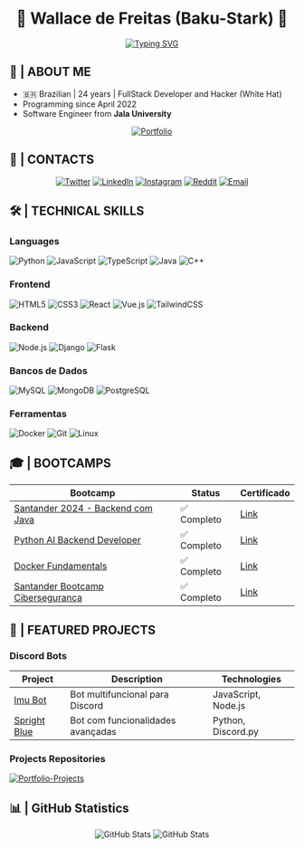 <div align="center">

# 👾 Wallace de Freitas (Baku-Stark) 👾

[![Typing SVG](https://readme-typing-svg.herokuapp.com?font=Kanit&multiline=true&height=75&lines=%22A+imagina%C3%A7%C3%A3o+%C3%A9+mais+importante+que+;o+conhecimento.%22;---+Albert+Einstein)](https://git.io/typing-svg)

</div>

## 🚀 | ABOUT ME

+ 🇧🇷 Brazilian | 24 years | FullStack Developer and Hacker (White Hat)
+ Programming since April 2022
+ Software Engineer from **Jala University**

<div align="center">

[![Portfolio](https://img.shields.io/badge/Portfolio-000000?style=for-the-badge&logo=firefox&logoColor=FF7139)](https://baku-stark.github.io/Portfolio-Wallace/index.html)

</div>

## 📱 | CONTACTS

<div align="center">
  
[![Twitter](https://img.shields.io/badge/Twitter-1DA1F2?style=for-the-badge&logo=twitter&logoColor=white)](https://twitter.com/Walleemc2)
[![LinkedIn](https://img.shields.io/badge/LinkedIn-0077B5?style=for-the-badge&logo=linkedin&logoColor=white)](https://www.linkedin.com/in/wallace-freitas-92a2061b6/)
[![Instagram](https://img.shields.io/badge/Instagram-E4405F?style=for-the-badge&logo=instagram&logoColor=white)](https://instagram.com/wallace_emc2)
[![Reddit](https://img.shields.io/badge/Reddit-FF4500?style=for-the-badge&logo=reddit&logoColor=white)](https://www.reddit.com/user/StarkBakuha)
[![Email](https://img.shields.io/badge/Gmail-D14836?style=for-the-badge&logo=gmail&logoColor=white)](mailto:seuemail@gmail.com)

</div>

## 🛠️ | TECHNICAL SKILLS

### Languages
![Python](https://img.shields.io/badge/Python-3776AB?style=flat&logo=python&logoColor=white)
![JavaScript](https://img.shields.io/badge/JavaScript-F7DF1E?style=flat&logo=javascript&logoColor=black)
![TypeScript](https://img.shields.io/badge/TypeScript-007ACC?style=flat&logo=typescript&logoColor=white)
![Java](https://img.shields.io/badge/Java-ED8B00?style=flat&logo=openjdk&logoColor=white)
![C++](https://img.shields.io/badge/C++-00599C?style=flat&logo=c%2B%2B&logoColor=white)

### Frontend
![HTML5](https://img.shields.io/badge/HTML5-E34F26?style=flat&logo=html5&logoColor=white)
![CSS3](https://img.shields.io/badge/CSS3-1572B6?style=flat&logo=css3&logoColor=white)
![React](https://img.shields.io/badge/React-20232A?style=flat&logo=react&logoColor=61DAFB)
![Vue.js](https://img.shields.io/badge/Vue.js-4FC08D?style=flat&logo=vue.js&logoColor=white)
![TailwindCSS](https://img.shields.io/badge/Tailwind_CSS-38B2AC?style=flat&logo=tailwind-css&logoColor=white)

### Backend
![Node.js](https://img.shields.io/badge/Node.js-43853D?style=flat&logo=node.js&logoColor=white)
![Django](https://img.shields.io/badge/Django-092E20?style=flat&logo=django&logoColor=white)
![Flask](https://img.shields.io/badge/Flask-000000?style=flat&logo=flask&logoColor=white)

### Bancos de Dados
![MySQL](https://img.shields.io/badge/MySQL-4479A1?style=flat&logo=mysql&logoColor=white)
![MongoDB](https://img.shields.io/badge/MongoDB-47A248?style=flat&logo=mongodb&logoColor=white)
![PostgreSQL](https://img.shields.io/badge/PostgreSQL-316192?style=flat&logo=postgresql&logoColor=white)

### Ferramentas
![Docker](https://img.shields.io/badge/Docker-2496ED?style=flat&logo=docker&logoColor=white)
![Git](https://img.shields.io/badge/Git-F05032?style=flat&logo=git&logoColor=white)
![Linux](https://img.shields.io/badge/Linux-FCC624?style=flat&logo=linux&logoColor=black)

## 🎓 | BOOTCAMPS

| Bootcamp | Status | Certificado |
|----------|--------|-------------|
| [Santander 2024 - Backend com Java](https://web.dio.me/track/7da9882f-2f0d-4f4d-b997-f300ce50f9f5) | ✅ Completo | [Link]() |
| [Python AI Backend Developer](https://web.dio.me/track/70304c16-a7d8-4066-97de-16345e1653a6) | ✅ Completo | [Link]() |
| [Docker Fundamentals](https://web.dio.me/track/7da9882f-2f0d-4f4d-b997-f300ce50f9f5) | ✅ Completo | [Link]() |
| [Santander Bootcamp Cibersegurança](https://web.dio.me/track/santander-ciberseguranca-2024) | ✅ Completo | [Link]() |

## 🤖 | FEATURED PROJECTS

### Discord Bots
| Project | Description | Technologies |
|---------|-----------|-------------|
| [Imu Bot](https://discord.com/api/oauth2/authorize?client_id=1055540316725313626&permissions=8&scope=applications.commands%20bot) | Bot multifuncional para Discord | JavaScript, Node.js |
| [Spright Blue](https://discord.com/api/oauth2/authorize?client_id=1055540316725313626&permissions=8&scope=applications.commands%20bot) | Bot com funcionalidades avançadas | Python, Discord.py |

### Projects Repositories
[![Portfolio-Projects](https://github-readme-stats.vercel.app/api/pin/?username=Baku-Stark&repo=Portfolio-Projects&theme=tokyonight)](https://github.com/Baku-Stark/Portfolio-Projects)

## 📊 | GitHub Statistics

<div align="center">
  
![GitHub Stats](https://github-readme-stats.vercel.app/api?username=Baku-Stark&theme=tokyonight&show_icons=true&hide_border=true&count_private=true)
![GitHub Stats](https://streak-stats.demolab.com?user=Baku-Stark&theme=tokyonight&hide_border=true)

</div>

